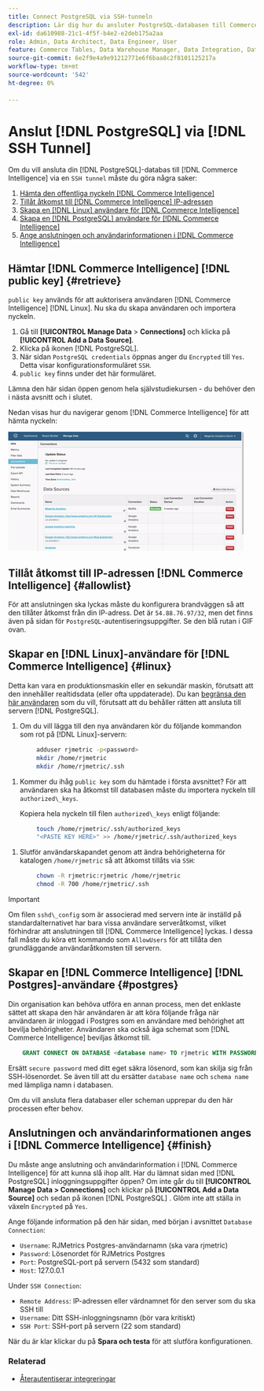 ```yaml
---
title: Connect PostgreSQL via SSH-tunneln
description: Lär dig hur du ansluter PostgreSQL-databasen till Commerce Intelligence via en SSH-tunnel.
exl-id: da610988-21c1-4f5f-b4e2-e2deb175a2aa
role: Admin, Data Architect, Data Engineer, User
feature: Commerce Tables, Data Warehouse Manager, Data Integration, Data Import/Export, SQL Report Builder
source-git-commit: 6e2f9e4a9e91212771e6f6baa8c2f8101125217a
workflow-type: tm+mt
source-wordcount: '542'
ht-degree: 0%

---
```


# Anslut [!DNL PostgreSQL] via [!DNL SSH Tunnel]

Om du vill ansluta din [!DNL PostgreSQL]-databas till [!DNL Commerce Intelligence] via en `SSH tunnel` måste du göra några saker:

1. [Hämta den offentliga nyckeln  [!DNL Commerce Intelligence] ](#retrieve)
1. [Tillåt åtkomst till  [!DNL Commerce Intelligence] IP-adressen](#allowlist)
1. [Skapa en [!DNL Linux] användare för [!DNL Commerce Intelligence]](#linux)
1. [Skapa en [!DNL PostgreSQL] användare för [!DNL Commerce Intelligence]](#postgres)
1. [Ange anslutningen och användarinformationen i  [!DNL Commerce Intelligence]](#finish)

## Hämtar [!DNL Commerce Intelligence] [!DNL public key] {#retrieve}

`public key` används för att auktorisera användaren [!DNL Commerce Intelligence] [!DNL Linux]. Nu ska du skapa användaren och importera nyckeln.

1. Gå till **[!UICONTROL Manage Data** > **Connections]** och klicka på **[!UICONTROL Add a Data Source]**.
1. Klicka på ikonen [!DNL PostgreSQL].
1. När sidan `PostgreSQL credentials` öppnas anger du `Encrypted` till `Yes`. Detta visar konfigurationsformuläret `SSH`.
1. `public key` finns under det här formuläret.

Lämna den här sidan öppen genom hela självstudiekursen - du behöver den i nästa avsnitt och i slutet.

Nedan visas hur du navigerar genom [!DNL Commerce Intelligence] för att hämta nyckeln:

![Hämtar den offentliga nyckeln för RJMetrics](../../../assets/get-mbi-public-key.gif)

## Tillåt åtkomst till IP-adressen [!DNL Commerce Intelligence] {#allowlist}

För att anslutningen ska lyckas måste du konfigurera brandväggen så att den tillåter åtkomst från din IP-adress. Det är `54.88.76.97/32`, men det finns även på sidan för `PostgreSQL`-autentiseringsuppgifter. Se den blå rutan i GIF ovan.

## Skapar en [!DNL Linux]-användare för [!DNL Commerce Intelligence] {#linux}

Detta kan vara en produktionsmaskin eller en sekundär maskin, förutsatt att den innehåller realtidsdata (eller ofta uppdaterade). Du kan [begränsa den här användaren](../../../administrator/account-management/restrict-db-access.md) som du vill, förutsatt att du behåller rätten att ansluta till servern [!DNL PostgreSQL].

1. Om du vill lägga till den nya användaren kör du följande kommandon som rot på [!DNL Linux]-servern:

```bash
        adduser rjmetric -p<password>
        mkdir /home/rjmetric
        mkdir /home/rjmetric/.ssh
```

1. Kommer du ihåg `public key` som du hämtade i första avsnittet? För att användaren ska ha åtkomst till databasen måste du importera nyckeln till `authorized\_keys`.

   Kopiera hela nyckeln till filen `authorized\_keys` enligt följande:

```bash
        touch /home/rjmetric/.ssh/authorized_keys
        "<PASTE KEY HERE>" >> /home/rjmetric/.ssh/authorized_keys
```

1. Slutför användarskapandet genom att ändra behörigheterna för katalogen `/home/rjmetric` så att åtkomst tillåts via `SSH`:

```bash
        chown -R rjmetric:rjmetric /home/rjmetric
        chmod -R 700 /home/rjmetric/.ssh
```

>[!IMPORTANT]
>
>Om filen `sshd\_config` som är associerad med servern inte är inställd på standardalternativet har bara vissa användare serveråtkomst, vilket förhindrar att anslutningen till [!DNL Commerce Intelligence] lyckas. I dessa fall måste du köra ett kommando som `AllowUsers` för att tillåta den grundläggande användaråtkomsten till servern.

## Skapar en [!DNL Commerce Intelligence] [!DNL Postgres]-användare {#postgres}

Din organisation kan behöva utföra en annan process, men det enklaste sättet att skapa den här användaren är att köra följande fråga när användaren är inloggad i Postgres som en användare med behörighet att bevilja behörigheter. Användaren ska också äga schemat som [!DNL Commerce Intelligence] beviljas åtkomst till.

```sql
    GRANT CONNECT ON DATABASE <database name> TO rjmetric WITH PASSWORD <secure password>;GRANT USAGE ON SCHEMA <schema name> TO rjmetric;GRANT SELECT ON ALL TABLES IN SCHEMA <schema name> TO rjmetric;ALTER DEFAULT PRIVILEGES IN SCHEMA <schema name> GRANT SELECT ON TABLES TO rjmetric;
```

Ersätt `secure password` med ditt eget säkra lösenord, som kan skilja sig från SSH-lösenordet. Se även till att du ersätter `database name` och `schema name` med lämpliga namn i databasen.

Om du vill ansluta flera databaser eller scheman upprepar du den här processen efter behov.

## Anslutningen och användarinformationen anges i [!DNL Commerce Intelligence] {#finish}

Du måste ange anslutning och användarinformation i [!DNL Commerce Intelligence] för att kunna slå ihop allt. Har du lämnat sidan med [!DNL PostgreSQL] inloggningsuppgifter öppen? Om inte går du till **[!UICONTROL Manage Data > Connections]** och klickar på **[!UICONTROL Add a Data Source]** och sedan på ikonen [!DNL PostgreSQL] . Glöm inte att ställa in växeln `Encrypted` på `Yes`.

Ange följande information på den här sidan, med början i avsnittet `Database Connection`:

* `Username`: RJMetrics Postgres-användarnamn (ska vara rjmetric)
* `Password`: Lösenordet för RJMetrics Postgres
* `Port`: PostgreSQL-port på servern (5432 som standard)
* `Host`: 127.0.0.1

Under `SSH Connection`:

* `Remote Address`: IP-adressen eller värdnamnet för den server som du ska SSH till
* `Username`: Ditt SSH-inloggningsnamn (bör vara kritiskt)
* `SSH Port`: SSH-port på servern (22 som standard)

När du är klar klickar du på **Spara och testa** för att slutföra konfigurationen.

### Relaterad

* [Återautentiserar integreringar](https://experienceleague.adobe.com/docs/commerce-knowledge-base/kb/how-to/mbi-reauthenticating-integrations.html)
